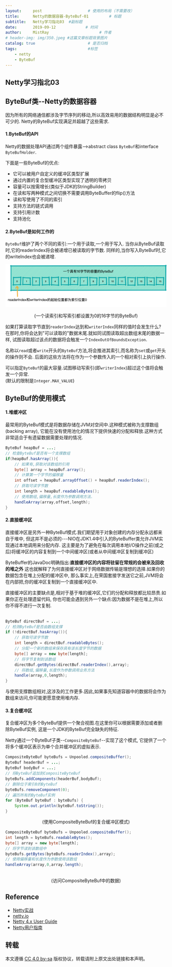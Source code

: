 ```yaml
---
layout:     post                    # 使用的布局（不需要改）
title:      Netty的数据容器-ByteBuf-01         # 标题 
subtitle:   Netty学习指北03  #副标题
date:       2019-09-12             # 时间
author:     MistRay                      # 作者
# header-img: img/350.jpeg #这篇文章标题背景图片
catalog: true                       # 是否归档
tags:                               #标签
    - netty
    - ByteBuf
---
```

## Netty学习指北03

## ByteBuf类--Netty的数据容器
因为所有的网络通信都涉及字节序列的移动,所以高效易用的数据结构明显是必不可少的.
Netty的ByteBuf实现满足并超越了这些需求.

#### 1.ByteBuf的API
Netty的数据处理API通过两个组件暴露-->abstract class `ByteBuf`和interface `ByteBufHolder`.

下面是一些ByteBuf的优点:
* 它可以被用户自定义的缓冲区类型扩展
* 通过内置的复合型缓冲区类型实现了透明的零拷贝
* 容量可以按需增长(类似于JDK的StringBuilder)
* 在读和写两种模式之间切换不需要调用ByteBuffer的flip()方法
* 读和写使用了不同的索引
* 支持方法的链式调用
* 支持引用计数
* 支持池化

#### 2.ByteBuf是如何工作的
`ByteBuf`维护了两个不同的索引:一个用于读取,一个用于写入.
当你从ByteBuf读取时,它的readerIndex将会被递增已被读取的字节数.
同样的,当你写入ByteBuf时,它的writeIndex也会被递增.

![一个读索引和写索引都设置为0的16字节的ByteBuf](/img/post_img/post_2019_09_12_01.png)
<center>(一个读索引和写索引都设置为0的16字节的ByteBuf)</center>

如果打算读取字节直到`readerIndex`达到和`writerIndex`同样的值时会发生什么?  
在那时,你将会达到"可以读取的"数据末尾.就如同试图读取超出数组末尾的数据一样,
试图读取超过该点的数据将会触发一个`IndexOutOfBoundsException`.  

名称以`read`或者`write`开头的`ByteBuf`方法,将会推进其索引,而名称为`set`或`get`开头的操作则不会.
后面的这些方法将在作为一个参数传入的一个相对索引上执行操作.

可以指定`ByteBuf`的最大容量.试图移动写索引(即`writerIndex`)超过这个值将会触发一个异常.  
(默认的限制是`Integer.MAX_VALUE`)



## ByteBuf的使用模式
#### 1.堆缓冲区
最常用的ByteBuf模式是将数据存储在JVM对空间中.这种模式被称为支撑数组(backing array),
它能在没有使用池化的情况下提供快速的分配和释放.这种方式非常适合于有遗留数据需要处理的情况.
```java
ByteBuf heapBuf = ...;
// 检查ByteBuf是否有一个支撑数组
if(heapBuf.hasArray()){
    // 如果有,获取对该数组的引用
    byte[] array = heapBuf.array();
    // 计算第一个字节的偏移量
    int offset = heapBuf.arrayOffset() + heapBuf.readerIndex();
    // 获取可读字节数
    int length = heapBuf.readableBytes();
    // 使用数组,偏移量,长度作为参数调用方法.
    handleArray(array,offset,length);
}
```

#### 2.直接缓冲区
直接缓冲区是另外一种ByteBuf模式.我们期望用于对象创建的内存分配永远都来自于堆中,
但这并不是必须的---NIO在JDK1.4中引入的ByteBuffer类允许JVM实现通过本地调用来分配内存.
这主要是为了避免在每次调用本地I/O操作之前(或之后)将缓冲区的内容复制到一个中间缓冲区(或者从中间缓冲区复制到缓冲区)

ByteBuffer的JavaDoc明确指出:__直接缓冲区的内容将驻留在常规的会被来及回收的堆之外__
这也就解释了为何直接缓冲区对于网络数据传输是理想的选择.如果你的数据包含在堆上分配的缓冲区中,
那么事实上,在荣国套接字发送它之前,JVM将会在内部把,你的缓冲区复制到一个直接缓冲区中.

直接缓冲区的主要缺点是,相对于基于堆的缓冲区,它们的分配和释放都比较昂贵.如果你正在处理遗留代码,
你也可能会遇到另外一个缺点:因为数据不是在堆上,所以你不得不进行一次复制.
```java

ByteBuf directBuf = ...;
// 检测ByteBuf是否由数组支撑
if (!directBuf.hasArray()){
    // 获取可读字节数
    int length = directBuf.readableBytes();
    // 分配一个新的数组来保存具有该长度字节的数据
    byte[] array = new byte[length];
    // 将字节复制到该数组
    directBuf.getBytes(directBuf.readerIndex(),array);
    // 将数组,偏移量,长度作为参数调用业务方法
    handle(array,0,length);
}
```

与使用支撑数组相对,这涉及的工作更多.因此,如果事先知道容器中的数据将会作为数组来访问,你可能更愿意使用堆内存.


#### 3.复合缓冲区
复合缓冲区为多个ByteBuf提供一个聚合视图.在这里你可以根据需要添加或者删除ByteBuf实例,
这是一个JDK的ByteBuf完全缺失的特征.

Netty通过一个ByteBuf子类--`CompositeByteBuf`--实现了这个模式,
它提供了一个将多个缓冲区表示为单个合并缓冲区的虚拟表示.

```java
CompositeByteBuf byteBufs = Unpooled.compositeBuffer();
ByteBuf headerBuf = ...;
ByteBuf bodyBuf = ...;
// 将ByteBuf追加到CompositeByteBuf
byteBufs.addComponents(headerBuf,bodyBuf);
// 删除位于索引0的ByteBuf
byteBufs.removeComponent(0);
// 遍历所有的ByteBuf实例
for (ByteBuf byteBuf : byteBufs) {
    System.out.println(byteBuf.toString());
}
```
<center>(使用CompositeByteBuf的复合缓冲区模式)</center>

```java
CompositeByteBuf byteBufs = Unpooled.compositeBuffer();
int length = byteBufs.readableBytes();
byte[] array = new byte[length];
// 将字节读到该数组中
byteBufs.getBytes(byteBufs.readerIndex(),array);
// 使用偏移量和长度作为参数使用该数组
handleArray(array,0,array.length);
        
```
<center>(访问CompositeByteBuf中的数据)</center>



## Reference
* [Netty实战](https://book.douban.com/subject/27038538/)
* [netty.io](https://netty.io/)
* [Netty 4.x User Guide](https://zhuanlan.zhihu.com/p/24955867)
* [Netty用户指南](https://github.com/waylau/netty-4-user-guide)
## 转载
本文遵循 [CC 4.0 by-sa](https://creativecommons.org/licenses/by-sa/4.0/) 版权协议，转载请附上原文出处链接和本声明。